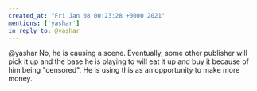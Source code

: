 ```yaml
---
created_at: "Fri Jan 08 00:23:28 +0000 2021"
mentions: ['yashar']
in_reply_to: @yashar
---
```


@yashar No, he is causing a scene. Eventually, some other publisher will pick it up and the base he is playing to will eat it up and buy it because of him being "censored". He is using this as an opportunity to make more money.